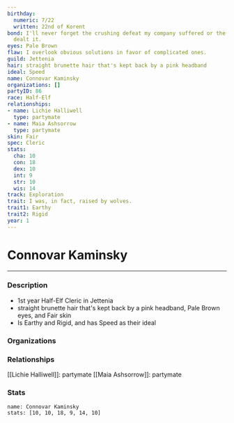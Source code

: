 ```yaml
---
birthday:
  numeric: 7/22
  written: 22nd of Korent
bond: I'll never forget the crushing defeat my company suffered or the enemies who
  dealt it.
eyes: Pale Brown
flaw: I overlook obvious solutions in favor of complicated ones.
guild: Jettenia
hair: straight brunette hair that's kept back by a pink headband
ideal: Speed
name: Connovar Kaminsky
organizations: []
partyID: 86
race: Half-Elf
relationships:
- name: Lichie Halliwell
  type: partymate
- name: Maia Ashsorrow
  type: partymate
skin: Fair
spec: Cleric
stats:
  cha: 10
  con: 18
  dex: 10
  int: 9
  str: 10
  wis: 14
track: Exploration
trait: I was, in fact, raised by wolves.
trait1: Earthy
trait2: Rigid
year: 1
---
```

# Connovar Kaminsky
---
### Description
- 1st year Half-Elf Cleric in Jettenia
- straight brunette hair that's kept back by a pink headband, Pale Brown eyes, and Fair skin
- Is Earthy and Rigid, and has Speed as their ideal

### Organizations
### Relationships
[[Lichie Halliwell]]: partymate
[[Maia Ashsorrow]]: partymate
### Stats
```statblock
name: Connovar Kaminsky
stats: [10, 10, 18, 9, 14, 10]
```